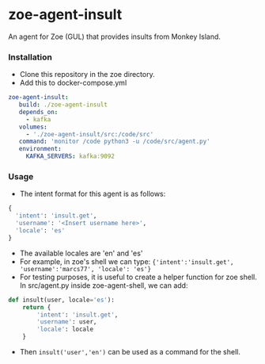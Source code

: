 # zoe-agent-insult
An agent for Zoe (GUL) that provides insults from Monkey Island.

### Installation
 - Clone this repository in the zoe directory.
 - Add this to docker-compose.yml
```yml
zoe-agent-insult:
   build: ./zoe-agent-insult
   depends_on:
     - kafka
   volumes:
     - './zoe-agent-insult/src:/code/src'
   command: 'monitor /code python3 -u /code/src/agent.py'
   environment:
     KAFKA_SERVERS: kafka:9092
```
### Usage
 - The intent format for this agent is as follows:
```python
{
  'intent': 'insult.get',
  'username': '<Insert username here>',
  'locale': 'es' 
}
```
 - The available locales are 'en' and 'es'
 - For example, in zoe's shell we can type: ```{'intent':'insult.get', 'username':'marcs77', 'locale': 'es'}```
 - For testing purposes, it is useful to create a helper function for
zoe shell. In src/agent.py inside zoe-agent-shell, we can add:
```python
def insult(user, locale='es'):
    return {
        'intent': 'insult.get',
        'username': user,
        'locale': locale
    }
```
  - Then ```insult('user','en')``` can be used as a command for the shell.
